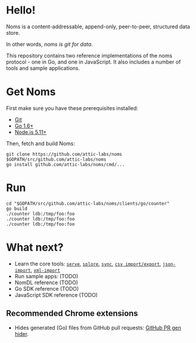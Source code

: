 # Hello!

Noms is a content-addressable, append-only, peer-to-peer, structured data store.

In other words, *noms is git for data*.

This repository contains two reference implementations of the noms protocol - one in Go, and one in JavaScript. It also includes a number of tools and sample applications.

# Get Noms

First make sure you have these prerequisites installed:

* [Git](https://git-scm.com/)
* [Go 1.6+](https://golang.org/dl/)
* [Node.js 5.11+](https://nodejs.org/download/)

Then, fetch and build Noms:

```
git clone https://github.com/attic-labs/noms $GOPATH/src/github.com/attic-labs/noms
go install github.com/attic-labs/noms/cmd/...
```

# Run

```
cd "$GOPATH/src/github.com/attic-labs/noms/clients/go/counter"
go build
./counter ldb:/tmp/foo:foo
./counter ldb:/tmp/foo:foo
./counter ldb:/tmp/foo:foo
```

# What next?

* Learn the core tools: [`serve`](cmd/noms-serve), [`splore`](clients/js/splore), [`sync`](cmd/noms-sync), [`csv import/export`](clients/go/csv), [`json-import`](clients/go/json-import), [`xml-import`](clients/go/xml-import)
* Run sample apps: (TODO)
* NomDL reference (TODO)
* Go SDK reference (TODO)
* JavaScript SDK reference (TODO)

## Recommended Chrome extensions

* Hides generated (Go) files from GitHub pull requests: [GitHub PR gen hider](https://chrome.google.com/webstore/detail/mhemmopgidccpkibohejfhlbkggdcmhf).
